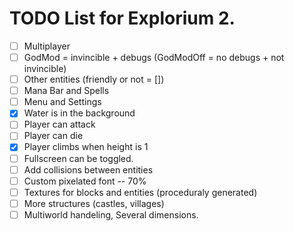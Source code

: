# TODO List for Explorium 2.
 - [ ] Multiplayer
 - [ ] GodMod = invincible + debugs (GodModOff = no debugs + not invincible)
 - [ ] Other entities (friendly or not = [])
 - [ ] Mana Bar and Spells
 - [ ] Menu and Settings
 - [x] Water is in the background
 - [ ] Player can attack
 - [ ] Player can die
 - [x] Player climbs when height is 1
 - [ ] Fullscreen can be toggled.
 - [ ] Add collisions between entities
 - [ ] Custom pixelated font -- 70%
 - [ ] Textures for blocks and entities (proceduraly generated)
 - [ ] More structures (castles, villages)
 - [ ] Multiworld handeling, Several dimensions.
